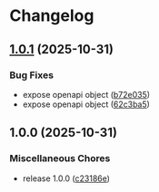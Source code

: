 # Changelog

## [1.0.1](https://github.com/clc-blind/daisy-reader-contract/compare/v1.0.0...v1.0.1) (2025-10-31)


### Bug Fixes

* expose openapi object ([b72e035](https://github.com/clc-blind/daisy-reader-contract/commit/b72e035a070ce5b51d1056e61c28fb89df99ec34))
* expose openapi object ([62c3ba5](https://github.com/clc-blind/daisy-reader-contract/commit/62c3ba54f30d9f5072f1de23952259589c966a98))

## 1.0.0 (2025-10-31)


### Miscellaneous Chores

* release 1.0.0 ([c23186e](https://github.com/clc-blind/daisy-reader-contract/commit/c23186e9c3194a028d520d8b9106744fb002275b))
